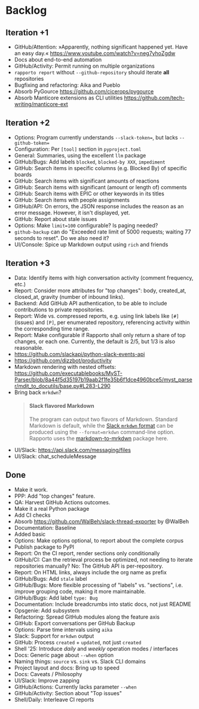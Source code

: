 # Backlog

## Iteration +1
- GitHub/Attention: »Apparently, nothing significant happened yet. Have an easy day.«
  https://www.youtube.com/watch?v=neg7yhoZgdw
- Docs about end-to-end automation
- GitHub/Activity: Permit running on multiple organizations
- `rapporto report` without `--github-repository` should iterate **all** repositories
- Bugfixing and refactoring: Aika and Pueblo
- Absorb PyGource
  https://github.com/cicerops/pygource
- Absorb Manticore extensions as CLI utilities
  https://github.com/tech-writing/manticore-ext

## Iteration +2
- Options: Program currently understands `--slack-token=`, but lacks `--github-token=`
- Configuration: Per `[tool]` section in `pyproject.toml`
- General: Summaries, using the excellent `llm` package
- GitHub/Bugs: Add labels `blocked`, `blocked-by XXX`, `impediment`
- GitHub: Search items in specific columns (e.g. Blocked By) of specific boards
- GitHub: Search items with significant amounts of reactions
- GitHub: Search items with significant (amount or length of) comments
- GitHub: Search items with EPIC or other keywords in its titles
- GitHub: Search items with people assignments
- GitHub/API: On errors, the JSON response includes the reason as an
  error message. However, it isn't displayed, yet.
- GitHub: Report about stale issues
- Options: Make `limit=100` configurable? Is paging needed?
- `github-backup` can do "Exceeded rate limit of 5000 requests;
  waiting 77 seconds to reset". Do we also need it?
- UI/Console: Spice up Markdown output using `rich` and friends

## Iteration +3
- Data: Identify items with high conversation activity (comment frequency, etc.)
- Report: Consider more attributes for "top changes":
  body, created_at, closed_at, gravity (number of inbound links). 
- Backend: Add GitHub API authentication, to be able to include
  contributions to private repositories.
- Report: Wide vs. compressed reports, e.g. using link labels like `[#]` (issues)
  and `[P]`, per enumerated repository, referencing activity within the
  corresponding time range.
- Report: Make configurable if Rapporto shall only return a share of top changes,
  or each one. Currently, the default is 2/5, but 1/3 is also reasonable.
- https://github.com/slackapi/python-slack-events-api
- https://github.com/dizzbot/productivity
- Markdown rendering with nested offsets:
  https://github.com/executablebooks/MyST-Parser/blob/8a44f5d35197b19aab2f1fe35b6f1dce4960bce5/myst_parser/mdit_to_docutils/base.py#L283-L290
- Bring back `mrkdwn`?
  > #### Slack flavored Markdown
  >
  > The program can output two flavors of Markdown. Standard Markdown is default,
  > while the [Slack `mrkdwn` format] can be produced using the `--format=mrkdwn`
  > command-line option. Rapporto uses the [markdown-to-mrkdwn] package here.
  >
  > [markdown-to-mrkdwn]: https://pypi.org/project/markdown-to-mrkdwn/
  > [Slack `mrkdwn` format]: https://api.slack.com/reference/surfaces/formatting#basic-formatting
- UI/Slack: https://api.slack.com/messaging/files
- UI/Slack: chat_scheduleMessage

## Done
- Make it work.
- PPP: Add "top changes" feature.
- QA: Harvest GitHub Actions outcomes.
- Make it a real Python package
- Add CI checks
- Absorb https://github.com/WalBeh/slack-thread-exporter by @WalBeh
- Documentation: Baseline
- Added basic
- Options: Make options optional, to report about the complete corpus
- Publish package to PyPI
- Report: On the CI report, render sections only conditionally
- GitHub/CI: Can the retrieval process be optimized, not needing to iterate
  repositories manually? No: The GitHub API is per-repository.
- Report: On HTML links, always include the org name as prefix
- GitHub/Bugs: Add `stale` label
- GitHub/Bugs: More flexible processing of "labels" vs. "sections",
  i.e. improve grouping code, making it more maintainable.
- GitHub/Bugs: Add label `type: Bug`
- Documentation: Include breadcrumbs into static docs, not just README
- Opsgenie: Add subsystem
- Refactoring: Spread GitHub modules along the feature axis
- GitHub: Export conversations per GitHub Backup
- Options: Parse time intervals using `aika`
- Slack: Support for `mrkdwn` output
- GitHub: Process `created` + `updated`, not just `created`
- Shell '25: Introduce _daily_ and _weekly_ operation modes / interfaces
- Docs: Generic page about `--when` option
- Naming things: `source` vs. `sink` vs. Slack CLI domains
- Project layout and docs: Bring up to speed
- Docs: Caveats / Philosophy
- UI/Slack: Improve zapping
- GitHub/Actions: Currently lacks parameter `--when`
- GitHub/Activity: Section about "Top issues"
- Shell/Daily: Interleave CI reports
